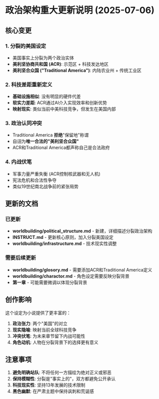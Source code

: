 # 政治架构重大更新说明 (2025-07-06)

## 核心变更

### 1. **分裂的美国设定**
- 美国事实上分裂为两个政治实体
- **美利坚协商共和国 (ACR)**: 示范区 + 科技发达地区
- **美利坚合众国 ("Traditional America")**: 内陆农业州 + 传统工业区

### 2. **科技差距重新定义**
- **基础设施相似**: 没有明显的硬件代差
- **软实力差距**: ACR通过AI介入实现效率和创新优势
- **映射现实**: 类似当前中美科技竞争，但发生在美国内部

### 3. **政治认同冲突**
- Traditional America **拒绝**"保留地"称谓
- 自诩为**唯一合法的"美利坚合众国"**
- ACR和Traditional America都声称自己是合法政府

### 4. **内战伏笔**
- 军事力量严重失衡 (ACR控制核武器和无人机)
- 宪法危机和合法性争夺
- 类似19世纪南北战争前的紧张局势

## 更新的文档

### 已更新
- **worldbuilding/political_structure.md** - 新建，详细描述分裂政治架构
- **INSTRUCT.md** - 更新核心原则，加入分裂美国设定
- **worldbuilding/infrastructure.md** - 技术现实性调整

### 需要后续更新
- **worldbuilding/glosory.md** - 需要添加ACR和Traditional America定义
- **worldbuilding/charactor.md** - 角色设定需要反映分裂背景
- **第一章** - 可能需要微调以体现分裂背景

## 创作影响

这个设定为小说提供了更丰富的：
1. **政治张力**: 两个"美国"的对立
2. **现实隐喻**: 映射当前全球科技竞争
3. **冲突伏笔**: 为未来章节留下内战可能性
4. **角色动机**: 人物在分裂背景下的选择更有意义

## 注意事项

1. **避免明确站队**: 不将任何一方描绘为绝对正义或邪恶
2. **保持模糊性**: 分裂是"事实上的"，双方都避免公开承认
3. **科技现实性**: 坚持13年发展的技术限制
4. **黑色幽默**: 在严肃主题中保持讽刺和荒诞感